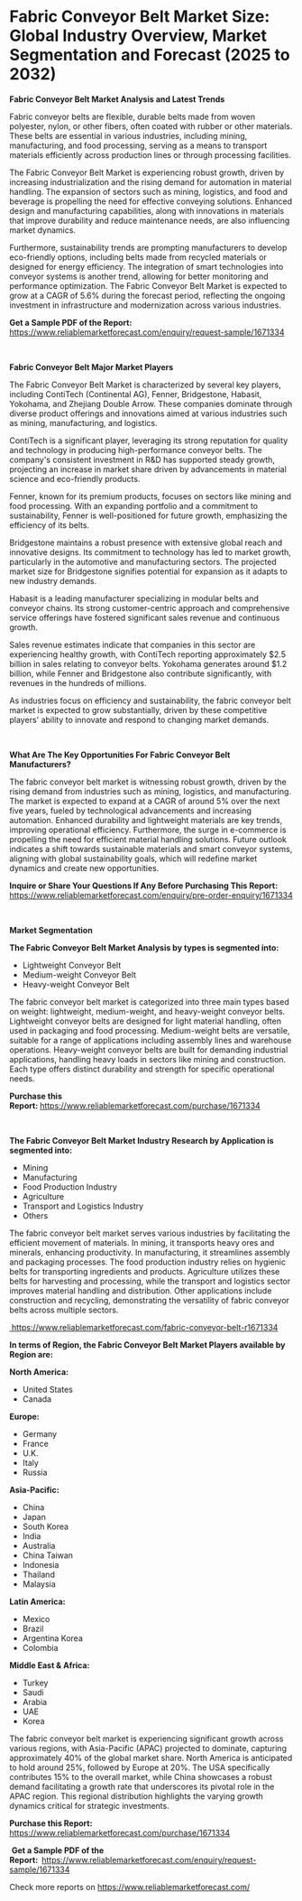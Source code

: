 <p><h1>Fabric Conveyor Belt Market Size: Global Industry Overview, Market Segmentation and Forecast (2025 to 2032)</h1></p><p><strong>Fabric Conveyor Belt Market Analysis and Latest Trends</strong></p>
<p><p>Fabric conveyor belts are flexible, durable belts made from woven polyester, nylon, or other fibers, often coated with rubber or other materials. These belts are essential in various industries, including mining, manufacturing, and food processing, serving as a means to transport materials efficiently across production lines or through processing facilities. </p><p>The Fabric Conveyor Belt Market is experiencing robust growth, driven by increasing industrialization and the rising demand for automation in material handling. The expansion of sectors such as mining, logistics, and food and beverage is propelling the need for effective conveying solutions. Enhanced design and manufacturing capabilities, along with innovations in materials that improve durability and reduce maintenance needs, are also influencing market dynamics.</p><p>Furthermore, sustainability trends are prompting manufacturers to develop eco-friendly options, including belts made from recycled materials or designed for energy efficiency. The integration of smart technologies into conveyor systems is another trend, allowing for better monitoring and performance optimization. The Fabric Conveyor Belt Market is expected to grow at a CAGR of 5.6% during the forecast period, reflecting the ongoing investment in infrastructure and modernization across various industries.</p></p>
<p><strong>Get a Sample PDF of the Report:&nbsp;</strong> <a href="https://www.reliablemarketforecast.com/enquiry/request-sample/1671334?utm_campaign=2750&utm_medium=2&utm_source=Github&utm_content=ia&utm_term=09042025&utm_id=fabric-conveyor-belt">https://www.reliablemarketforecast.com/enquiry/request-sample/1671334</a></p>
<p>&nbsp;</p>
<p><strong>Fabric Conveyor Belt Major Market Players</strong></p>
<p><p>The Fabric Conveyor Belt Market is characterized by several key players, including ContiTech (Continental AG), Fenner, Bridgestone, Habasit, Yokohama, and Zhejiang Double Arrow. These companies dominate through diverse product offerings and innovations aimed at various industries such as mining, manufacturing, and logistics.</p><p>ContiTech is a significant player, leveraging its strong reputation for quality and technology in producing high-performance conveyor belts. The company's consistent investment in R&D has supported steady growth, projecting an increase in market share driven by advancements in material science and eco-friendly products.</p><p>Fenner, known for its premium products, focuses on sectors like mining and food processing. With an expanding portfolio and a commitment to sustainability, Fenner is well-positioned for future growth, emphasizing the efficiency of its belts.</p><p>Bridgestone maintains a robust presence with extensive global reach and innovative designs. Its commitment to technology has led to market growth, particularly in the automotive and manufacturing sectors. The projected market size for Bridgestone signifies potential for expansion as it adapts to new industry demands.</p><p>Habasit is a leading manufacturer specializing in modular belts and conveyor chains. Its strong customer-centric approach and comprehensive service offerings have fostered significant sales revenue and continuous growth.</p><p>Sales revenue estimates indicate that companies in this sector are experiencing healthy growth, with ContiTech reporting approximately $2.5 billion in sales relating to conveyor belts. Yokohama generates around $1.2 billion, while Fenner and Bridgestone also contribute significantly, with revenues in the hundreds of millions.</p><p>As industries focus on efficiency and sustainability, the fabric conveyor belt market is expected to grow substantially, driven by these competitive players' ability to innovate and respond to changing market demands.</p></p>
<p>&nbsp;</p>
<p><strong>What Are The Key Opportunities For Fabric Conveyor Belt Manufacturers?</strong></p>
<p><p>The fabric conveyor belt market is witnessing robust growth, driven by the rising demand from industries such as mining, logistics, and manufacturing. The market is expected to expand at a CAGR of around 5% over the next five years, fueled by technological advancements and increasing automation. Enhanced durability and lightweight materials are key trends, improving operational efficiency. Furthermore, the surge in e-commerce is propelling the need for efficient material handling solutions. Future outlook indicates a shift towards sustainable materials and smart conveyor systems, aligning with global sustainability goals, which will redefine market dynamics and create new opportunities.</p></p>
<p><strong>Inquire or Share Your Questions If Any Before Purchasing This Report:</strong> <a href="https://www.reliablemarketforecast.com/enquiry/pre-order-enquiry/1671334?utm_campaign=2750&utm_medium=2&utm_source=Github&utm_content=ia&utm_term=09042025&utm_id=fabric-conveyor-belt">https://www.reliablemarketforecast.com/enquiry/pre-order-enquiry/1671334</a></p>
<p>&nbsp;</p>
<p><strong>Market Segmentation</strong></p>
<p><strong>The Fabric Conveyor Belt Market Analysis by types is segmented into:</strong></p>
<p><ul><li>Lightweight Conveyor Belt</li><li>Medium-weight Conveyor Belt</li><li>Heavy-weight Conveyor Belt</li></ul></p>
<p><p>The fabric conveyor belt market is categorized into three main types based on weight: lightweight, medium-weight, and heavy-weight conveyor belts. Lightweight conveyor belts are designed for light material handling, often used in packaging and food processing. Medium-weight belts are versatile, suitable for a range of applications including assembly lines and warehouse operations. Heavy-weight conveyor belts are built for demanding industrial applications, handling heavy loads in sectors like mining and construction. Each type offers distinct durability and strength for specific operational needs.</p></p>
<p><strong>Purchase this Report:&nbsp;</strong><a href="https://www.reliablemarketforecast.com/purchase/1671334?utm_campaign=2750&utm_medium=2&utm_source=Github&utm_content=ia&utm_term=09042025&utm_id=fabric-conveyor-belt">https://www.reliablemarketforecast.com/purchase/1671334</a></p>
<p>&nbsp;</p>
<p><strong>The Fabric Conveyor Belt Market Industry Research by Application is segmented into:</strong></p>
<p><ul><li>Mining</li><li>Manufacturing</li><li>Food Production Industry</li><li>Agriculture</li><li>Transport and Logistics Industry</li><li>Others</li></ul></p>
<p><p>The fabric conveyor belt market serves various industries by facilitating the efficient movement of materials. In mining, it transports heavy ores and minerals, enhancing productivity. In manufacturing, it streamlines assembly and packaging processes. The food production industry relies on hygienic belts for transporting ingredients and products. Agriculture utilizes these belts for harvesting and processing, while the transport and logistics sector improves material handling and distribution. Other applications include construction and recycling, demonstrating the versatility of fabric conveyor belts across multiple sectors.</p></p>
<p><a href="https://www.reliablemarketforecast.com/fabric-conveyor-belt-r1671334?utm_campaign=2750&utm_medium=2&utm_source=Github&utm_content=ia&utm_term=09042025&utm_id=fabric-conveyor-belt">&nbsp;https://www.reliablemarketforecast.com/fabric-conveyor-belt-r1671334</a></p>
<p><strong>In terms of Region, the Fabric Conveyor Belt Market Players available by Region are:</strong></p>
<p>
    <p> <strong> North America: </strong>
        <ul>
            <li>United States</li>
            <li>Canada</li>
        </ul>
        </p> 
    <p> <strong> Europe: </strong>
        <ul>
            <li>Germany</li>
            <li>France</li>
            <li>U.K.</li>
            <li>Italy</li>
            <li>Russia</li>
        </ul>
        </p> 
    <p> <strong> Asia-Pacific: </strong>
        <ul>
            <li>China</li>
            <li>Japan</li>
            <li>South Korea</li>
            <li>India</li>
            <li>Australia</li>
            <li>China Taiwan</li>
            <li>Indonesia</li>
            <li>Thailand</li>
            <li>Malaysia</li>
        </ul>
        </p> 
    <p> <strong> Latin America: </strong>
        <ul>
            <li>Mexico</li>
            <li>Brazil</li>
            <li>Argentina Korea</li>
            <li>Colombia</li>
        </ul>
        </p> 
    <p> <strong> Middle East & Africa: </strong>
        <ul>
            <li>Turkey</li>
            <li>Saudi</li>
            <li>Arabia</li>
            <li>UAE</li>
            <li>Korea</li>
        </ul>
    </p>
    </p>
<p><p>The fabric conveyor belt market is experiencing significant growth across various regions, with Asia-Pacific (APAC) projected to dominate, capturing approximately 40% of the global market share. North America is anticipated to hold around 25%, followed by Europe at 20%. The USA specifically contributes 15% to the overall market, while China showcases a robust demand facilitating a growth rate that underscores its pivotal role in the APAC region. This regional distribution highlights the varying growth dynamics critical for strategic investments.</p></p>
<p><strong>Purchase this Report: </strong><a href="https://www.reliablemarketforecast.com/purchase/1671334?utm_campaign=2750&utm_medium=2&utm_source=Github&utm_content=ia&utm_term=09042025&utm_id=fabric-conveyor-belt">https://www.reliablemarketforecast.com/purchase/1671334</a></p>
<p>&nbsp;<strong>Get a Sample PDF of the Report:&nbsp;&nbsp;</strong><a href="https://www.reliablemarketforecast.com/enquiry/request-sample/1671334?utm_campaign=2750&utm_medium=2&utm_source=Github&utm_content=ia&utm_term=09042025&utm_id=fabric-conveyor-belt">https://www.reliablemarketforecast.com/enquiry/request-sample/1671334</a></p>
<p><strong></strong></p>
<p>Check more reports on <a href="https://www.reliablemarketforecast.com/?utm_campaign=2750&utm_medium=2&utm_source=Github&utm_content=ia&utm_term=09042025&utm_id=fabric-conveyor-belt">https://www.reliablemarketforecast.com/</a></p>